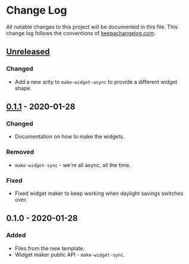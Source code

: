# Change Log
All notable changes to this project will be documented in this file. This change log follows the conventions of [keepachangelog.com](http://keepachangelog.com/).

## [Unreleased]
### Changed
- Add a new arity to `make-widget-async` to provide a different widget shape.

## [0.1.1] - 2020-01-28
### Changed
- Documentation on how to make the widgets.

### Removed
- `make-widget-sync` - we're all async, all the time.

### Fixed
- Fixed widget maker to keep working when daylight savings switches over.

## 0.1.0 - 2020-01-28
### Added
- Files from the new template.
- Widget maker public API - `make-widget-sync`.

[Unreleased]: https://github.com/your-name/firestore-clj/compare/0.1.1...HEAD
[0.1.1]: https://github.com/your-name/firestore-clj/compare/0.1.0...0.1.1
